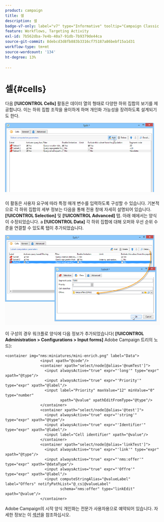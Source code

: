 ```yaml
---
product: campaign
title: 셀
description: 셀
badge-v7-only: label="v7" type="Informative" tooltip="Campaign Classic v7에만 적용"
feature: Workflows, Targeting Activity
exl-id: 7b562dba-7e4b-40a7-91db-7b9379de44ca
source-git-commit: 8debcd3d8fb883b3316cf75187a86bebf15a1d31
workflow-type: tm+mt
source-wordcount: '134'
ht-degree: 13%

---
```


# 셀{#cells}



다음 **[!UICONTROL Cells]** 활동은 데이터 열의 형태로 다양한 하위 집합의 보기를 제공합니다. 이는 하위 집합 조작을 용이하게 하며 개인화 가능성을 장려하도록 설계되기도 한다.

![](assets/wf_split_cells.png)

이 활동은 사용자 요구에 따라 특정 매개 변수를 입력하도록 구성할 수 있습니다. 기본적으로 각 하위 집합의 세부 정보는 다음을 통해 전용 창에 자세히 설명되어 있습니다. **[!UICONTROL Selection]** 및 **[!UICONTROL Advanced]** 탭. 아래 예에서는 양식이 수정되었습니다. a **[!UICONTROL Data]** 각 하위 집합에 대해 오퍼와 우선 순위 수준을 연결할 수 있도록 탭이 추가되었습니다.

![](assets/wf_split_cells_with_customization.png)

이 구성의 경우 워크플로 양식에 다음 정보가 추가되었습니다( **[!UICONTROL Administration > Configurations > Input forms]** Adobe Campaign 트리의 노드):

```
<container img="nms:miniatures/mini-enrich.png" label="Data">
                <input xpath="@code"/>
                <container xpath="select/node[@alias='@numTest']">
                  <input alwaysActive="true" expr="'long'" type="expr" xpath="@type"/>
                  <input alwaysActive="true" expr="'Priority'" type="expr" xpath="@label"/>
                  <input label="Priority" maxValue="12" minValue="0" type="number"
                         xpath="@value" xpathEditFromType="@type"/>
                </container>
                <container xpath="select/node[@alias='@test']">
                  <input alwaysActive="true" expr="'string'" type="expr" xpath="@type"/>
                  <input alwaysActive="true" expr="'Identifier'" type="expr" xpath="@label"/>
                  <input label="Cell identifier" xpath="@value"/>
                </container>
                <container xpath="select/node[@alias='linkTest']">
                  <input alwaysActive="true" expr="'link'" type="expr" xpath="@type"/>
                  <input alwaysActive="true" expr="'nms:offer'" type="expr" xpath="@dataType"/>
                  <input alwaysActive="true" expr="'Offre'" type="expr" xpath="@label"/>
                  <input computeStringAlias="@valueLabel" label="Offers" notifyPathList="@_cs|@valueLabel"
                         schema="nms:offer" type="linkEdit" xpath="@value"/>
                </container>
```

Adobe Campaign의 시작 양식 개인화는 전문가 사용자용으로 예약되어 있습니다. 자세한 정보는 이 [섹션](../../configuration/using/identifying-a-form.md)을 참조하십시오.
